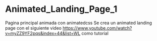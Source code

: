 # Animated_Landing_Page_1
Pagina principal animada con animatedcss
Se crea un animated landing page con el siguiente video https://www.youtube.com/watch?v=myZZ9YF2pqs&index=44&list=WL como tutorial

